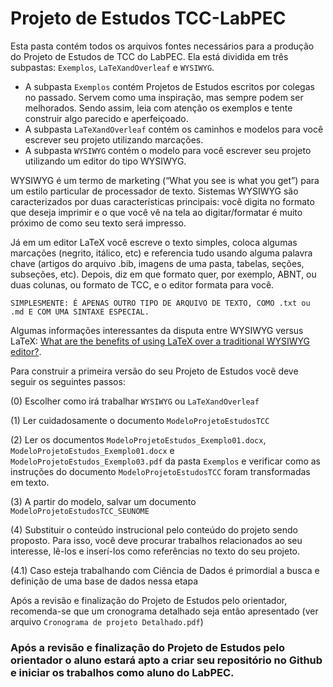 # Projeto de Estudos TCC-LabPEC

Esta pasta contém todos os arquivos fontes necessários para a produção do Projeto de Estudos de TCC do LabPEC.
Ela está dividida em três subpastas: `Exemplos`, `LaTeXandOverleaf` e `WYSIWYG`.

- A subpasta `Exemplos` contém Projetos de Estudos escritos por colegas no passado. Servem como uma inspiração, mas sempre podem ser melhorados. Sendo assim, leia com atenção os exemplos e tente construir algo parecido e aperfeiçoado.
- A subpasta `LaTeXandOverleaf` contém os caminhos e modelos para você escrever seu projeto utilizando marcações.
- A subpasta `WYSIWYG` contém o modelo para você escrever seu projeto utilizando um editor do tipo WYSIWYG.

WYSIWYG é um termo de marketing (“What you see is what you get”) para um estilo particular de processador de texto. Sistemas WYSIWYG são caracterizados por duas características principais: você digita no formato que deseja imprimir e o que você vê na tela ao digitar/formatar é muito próximo de como seu texto será impresso.

Já em um editor LaTeX você escreve o texto simples, coloca algumas marcações (negrito, itálico, etc) e referencia tudo usando alguma palavra chave (artigos do arquivo .bib, imagens de uma pasta, tabelas, seções, subseções, etc). Depois, diz em que formato quer, por exemplo, ABNT, ou duas colunas, ou formato de TCC, e o editor formata para você. 

`SIMPLESMENTE: É APENAS OUTRO TIPO DE ARQUIVO DE TEXTO, COMO .txt ou .md E COM UMA SINTAXE ESPECIAL.`

Algumas informações interessantes da disputa entre WYSIWYG versus LaTeX: [What are the benefits of using LaTeX over a traditional WYSIWYG editor?](https://www.quora.com/What-are-the-benefits-of-using-LaTeX-over-a-traditional-WYSIWYG-editor).



Para construir a primeira versão do seu Projeto de Estudos você deve seguir os seguintes passos:

(0) Escolher como irá trabalhar `WYSIWYG` ou `LaTeXandOverleaf`

(1) Ler cuidadosamente o documento `ModeloProjetoEstudosTCC`

(2) Ler os documentos `ModeloProjetoEstudos_Exemplo01.docx`, `ModeloProjetoEstudos_Exemplo01.docx` e `ModeloProjetoEstudos_Exemplo03.pdf` da pasta `Exemplos` e verificar como as instruções do documento `ModeloProjetoEstudosTCC` foram transformadas em texto.

(3) A partir do modelo, salvar um documento `ModeloProjetoEstudosTCC_SEUNOME`

(4) Substituir o conteúdo instrucional pelo conteúdo do projeto sendo proposto. Para isso, você deve procurar trabalhos relacionados ao seu interesse, lê-los e inserí-los como referências no texto do seu projeto. 
 
 (4.1) Caso esteja trabalhando com Ciência de Dados é primordial a busca e definição de uma base de dados nessa etapa

Após a revisão e finalização do Projeto de Estudos pelo orientador, recomenda-se que um cronograma detalhado seja então apresentado (ver arquivo `Cronograma de projeto Detalhado.pdf`)

### Após a revisão e finalização do Projeto de Estudos pelo orientador o aluno estará apto a criar seu repositório no Github e iniciar os trabalhos como aluno do LabPEC.



